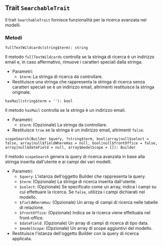 ## Trait `SearchableTrait`

Il trait `SearchableTrait` fornisce funzionalità per la ricerca avanzata nei modelli.

### Metodi

```
fullTextWildcards(string$term): string
```

Il metodo `fullTextWildcards` controlla se la stringa di ricerca è un indirizzo email e, in caso affermativo, rimuove i caratteri speciali dalla stringa.

* Parametri:
  * `$term`: La stringa di ricerca da controllare.
* Restituisce una stringa che rappresenta la stringa di ricerca senza caratteri speciali se è un indirizzo email, altrimenti restituisce la stringa originale.

```
hasMail(string$term = ''): bool
```

Il metodo `hasMail` controlla se la stringa è un indirizzo email.

* Parametri:
  * `$term`: (Opzionale) La stringa da controllare.
* Restituisce `true` se la stringa è un indirizzo email, altrimenti `false`.

```
scopeSearch(Builder $query, ?string$term, bool|array|null$select = false, array|null$fieldWhereHas = null, bool|null$frontOffice = false, array|null$dateField = null, array$modelScope = []): Builder
```

Il metodo `scopeSearch` genera la query di ricerca avanzata in base alla stringa inserita dall'utente e ai campi dei vari modelli.

* Parametri:
  * `$query`: L'istanza dell'oggetto Builder che rappresenta la query.
  * `$term`: (Opzionale) La stringa di ricerca inserita dall'utente.
  * `$select`: (Opzionale) Se specificato come un array, indica i campi su cui effettuare la ricerca. Se `false`, utilizza i campi dichiarati nel modello.
  * `$fieldWhereHas`: (Opzionale) Un array di campi di ricerca nelle tabelle di relazione.
  * `$frontOffice`: (Opzionale) Indica se la ricerca viene effettuata nel front-office.
  * `$dateField`: (Opzionale) Un array di campi di ricerca di tipo data.
  * `$modelScope`: (Opzionale) Un array di scope aggiuntivi del modello.
* Restituisce l'istanza dell'oggetto Builder con la query di ricerca applicata.
